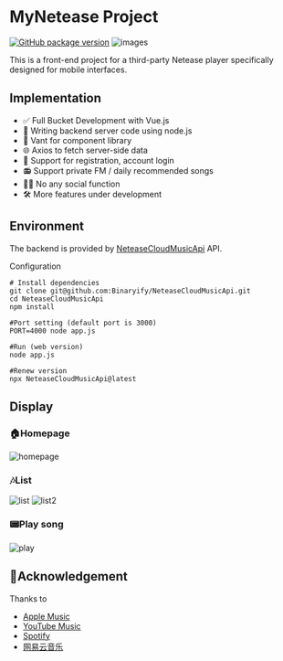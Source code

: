 # MyNetease Project
[![GitHub package version](https://img.shields.io/github/package-json/v/Lxinyu1999/Ashiton.github.io.svg)](https://github.com/Lxinyu1999/Ashiton.github.io)
![images](https://img.shields.io/badge/name-lxy-green)

This is a front-end project for a third-party Netease player specifically designed for mobile interfaces.

## Implementation
- ✅ Full Bucket Development with Vue.js
- 🔨 Writing backend server code using node.js
- 🧰 Vant for component library
- 🌐 Axios to fetch server-side data
- 🔴 Support for registration, account login
- 📻 Support private FM / daily recommended songs
- 🚫🤝 No any social function
- 🛠 More features under development


## Environment

The backend is provided by [NeteaseCloudMusicApi](https://github.com/Binaryify/NeteaseCloudMusicApi) API.

Configuration

```shell
# Install dependencies
git clone git@github.com:Binaryify/NeteaseCloudMusicApi.git
cd NeteaseCloudMusicApi
npm install

#Port setting (default port is 3000)
PORT=4000 node app.js

#Run (web version)
node app.js
```

```shell
#Renew version
npx NeteaseCloudMusicApi@latest
```

## Display

### 🏠Homepage  
![homepage](readme_img/image-4.png)

### 🎶List
![list](readme_img/image-1.png)
![list2](readme_img/image.png)

### 📟Play song
![play](readme_img/image-1.png)

## 🙏Acknowledgement
Thanks to
- [Apple Music](https://music.apple.com)
- [YouTube Music](https://music.youtube.com)
- [Spotify](https://www.spotify.com)
- [网易云音乐](https://music.163.com)
